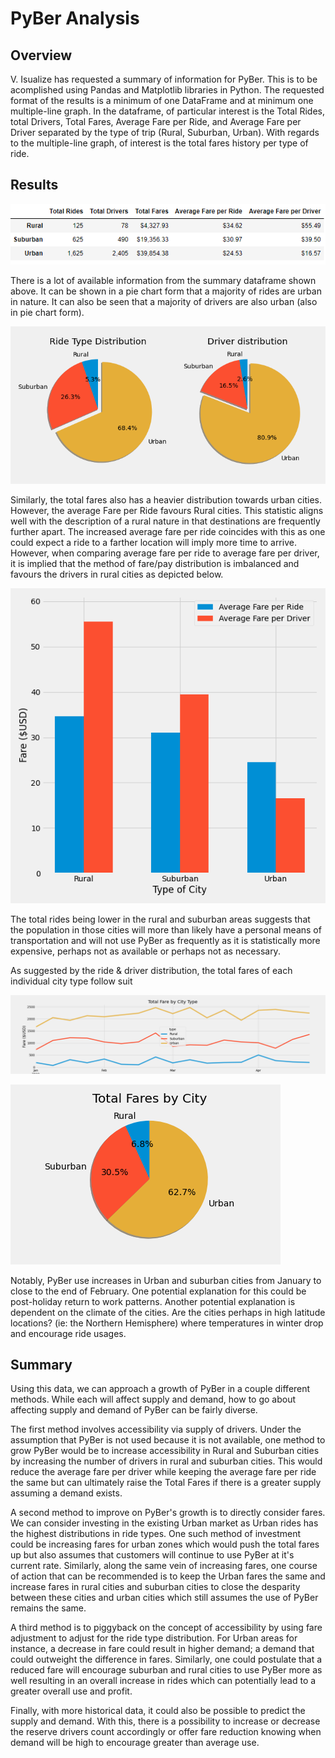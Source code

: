# PyBer Analysis

## Overview

V. Isualize has requested a summary of information for PyBer. This is to be acomplished using Pandas and Matplotlib libraries in Python. The requested format of the results is a minimum of one DataFrame and at minimum one multiple-line graph. In the dataframe, of particular interest is the Total Rides, total Drivers, Total Fares, Average Fare per Ride, and Average Fare per Driver separated by the type of trip (Rural, Suburban, Urban). With regards to the multiple-line graph, of interest is the total fares history per type of ride. 

## Results

![PyBer Summary](analysis/PyBer_Summary_df.png)

There is a lot of available information from the summary dataframe shown above.
It can be shown in a pie chart form that a majority of rides are urban in nature. It can also be seen that a majority of drivers are also urban (also in pie chart form).

![Ride&DriverDistribution](analysis/Ride_Type_and_Driver_Distribution.png)

Similarly, the total fares also has a heavier distribution towards urban cities. However, the average Fare per Ride favours Rural cities. This statistic aligns well with the description of a rural nature in that destinations are frequently further apart. The increased average fare per ride coincides with this as one could expect a ride to a farther location will imply more time to arrive. However, when comparing average fare per ride to average fare per driver, it is implied that the method of fare/pay distribution is imbalanced and favours the drivers in rural cities as depicted below.

![AverageFares](analysis/AverageFaresByRide&Driver.png)

The total rides being lower in the rural and suburban areas suggests that the population in those cities will more than likely have a personal means of transportation and will not use PyBer as frequently as it is statistically more expensive, perhaps not as available or perhaps not as necessary. 

As suggested by the ride & driver distribution, the total fares of each individual city type follow suit

![PyBerFareSummary](analysis/PyBer_fare_summary.png)

![PyBerFareDistribution](analysis/Fares_by_City_Distribution.png)

Notably, PyBer use increases in Urban and suburban cities from January to close to the end of February. One potential explanation for this could be post-holiday return to work patterns. Another potential explanation is dependent on the climate of the cities. Are the cities perhaps in high latitude locations? (ie: the Northern Hemisphere) where temperatures in winter drop and encourage ride usages.

## Summary

Using this data, we can approach a growth of PyBer in a couple different methods. While each will affect supply and demand, how to go about affecting supply and demand of PyBer can be fairly diverse.

The first method involves accessibility via supply of drivers. Under the assumption that PyBer is not used because it is not available, one method to grow PyBer would be to increase accessibility in Rural and Suburban cities by increasing the number of drivers in rural and suburban cities. This would reduce the average fare per driver while keeping the average fare per ride the same but can ultimately raise the Total Fares if there is a greater supply assuming a demand exists. 

A second method to improve on PyBer's growth is to directly consider fares. We can consider investing in the existing Urban market as Urban rides has the highest distributions in ride types. One such method of investment could be increasing fares for urban zones which would push the total fares up but also assumes that customers will continue to use PyBer at it's current rate. Similarly, along the same vein of increasing fares, one course of action that can be recommended is to keep the Urban fares the same and increase fares in rural cities and suburban cities to close the desparity between these cities and urban cities which still assumes the use of PyBer remains the same.

A third method is to piggyback on the concept of accessibility by using fare adjustment to adjust for the ride type distribution. For Urban areas for instance, a decrease in fare could result in higher demand; a demand that could outweight the difference in fares. Similarly, one could postulate that a reduced fare will encourage suburban and rural cities to use PyBer more as well resulting in an  overall increase in rides which can potentially lead to a greater overall use and profit. 

Finally, with more historical data, it could also be possible to predict the supply and demand. With this, there is a possibility to increase or decrease the reserve drivers count accordingly or offer fare reduction knowing when demand will be high to encourage greater than average use. 
